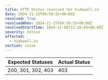 ```yaml
---
title: HTTP Status resolved for hidewall.io
date: 2024-11-15T09:59:15+00:00Z
resolved: True
resolvedWhen: 2024-11-15T09:59:15+00:00Z
resolvedStartTime: 2024-11-08T11:28:04+00:00Z
severity: notice
affected:
  - hidewall.io
section: issue
---
```


| Expected Statuses | Actual Status  |
|-------------------|----------------|
| 200, 301, 302, 403 | 403 |
